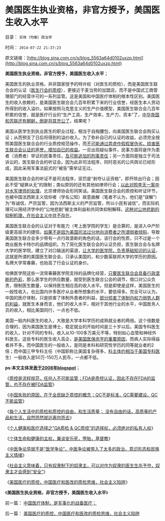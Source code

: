 # 美国医生执业资格，非官方授予，美国医生收入水平

目录： `实体（均衡）政治学` 

时间： `2014-07-22 21:37:23` 

原文链接：[http://blog.sina.com.cn/s/blog_5563a64d0102uxzp.html](http://blog.sina.com.cn/s/blog_5563a64d0102uxzp.html)

**美国医生执业资格，非官方授予，美国医生收入水平**；

美国医生的执业资格，并非国家授予的特许权（对医生的质检），而是美国医生联合会的认证（[医生行会的质控](../../../2014/7/21/美国医疗的质控，中国医疗和医改的质检思维，社会主义陷阱.md)），更接近于麦当劳的加盟店，而不是中国式工商管理部门的经营许可的一系列监管。这是美国和中国医疗体制的根本性区别。美国医生的收入依赖的，是美国医生联合会几百年积累下来的行业信誉，经医生本人劳动所得到的收入溢价。如果按照马克思主义的生产价值模型，美国医生联合会几百年积累的信誉，就是医疗行业的“生产工具，生产效率，生产力，资本”了，[中华帝国和苏联还有朝鲜，倒是将其充公了](../../../2010/7/12/“医疗是公共产品说”极其荒唐；医疗不是公共产品.md)，结果呢？

美国从医学生到执业医生的职业过程，相当于自掏腰包，向美国医生联合会购买认证；从而预支了日后将得到的溢价收入。为了弥补自已的认证的收益，必须完全按照美国医生联合会的行业质控规范操作，而[不可能通过弄虚作假假冒伪劣，损害医生联合会认证的声誉，增加自已的收益](../../../2014/6/6/希波克拉底誓言，古希腊的国家标准和FDA.md)。一旦出现疑似事件，民事方面将是作为患者（消费者）举证的民事责任，[及可能追加的刑事责任](../../../2014/7/18/“上访合法，上访代表正义”意味着“极权主义才能救中国”.md)；另一方面则是独立于司法诉讼的，医生联合会的听证会。因为此非司法程序，同时恶劣的公共舆论已经形成，因此采用军事法庭式的“被告”需举证无过。

美国医生联合会的听证不是司法程序，惩罚是“剥夺认证资格”，即开除出行会；因此不受“疑罪从无”的限制；类似原则的还有其他如律师行会；[以此对照李天一案中对水军律师的处理](../../../2014/6/14/北京律师协会及李天一案的“被处分”七名律师；.md)，北京律师协会形同笑话。美国医生联合会的质控和听证环节，也被中国法西斯主义信仰者（学名公知）故意曲解（笔者不认为，他们是“误解”）为“有诚信，严厉监管，因为法西斯主义的严厉监管，所以小民有诚信”，而实际机理可以用经济学中的“公地悲剧”被主体利益和共同体抑制解释。[这种对公地悲剧的抑制机理，在社会主义中并不存在](../../../2013/9/16/当指责中国人“没有诚信”成为普遍的正能量；.md)。

美国医生联合会的认证对于有能力（考上医学院的学生）是合算的，是进入中产阶级更高层次的捷径。[如果不是因为美国司法过分地向消费者之所谓弱者倾斜](../../../2014/7/11/FDA能够导致美国高药价的两个原因.md)，导致美国医生联合会多少带有一点行政垄断的角色的话，该行会的性质，只不过是一个商业服务卡特尔的品牌组织。为了简化医生联合会的认证负担，医生联合会与名牌大学的医学院，建立了对口输送的渠道，[让大学的医学院，负责基础知识的认证](../../../2014/5/26/读书的确已经无用！“失业，体制外低薪”是教育投资者的灾难；.md)，这就是所谓的美国医生联合会，只承认美国的，和少数英联邦大学的学历的原因。名牌大学常春藤，也抬高了行会认证的身价。

哈佛医学院这些一流常春藤医学院支持的品牌化经营，[只要医生联合会具备行政垄断的色彩](../../../2011/6/11/美国医保医疗医药市场管制造成垄断和高价.md)，那么医学生的供应数量，就受到医生联合公会的调节，借口对公众负责，限制医生数量，以保持医生相应高的收入水平。但是即使是这样，美国医生的一般性收入，也比国内许多医疗从业者所想象的水平，要低得多。完全可以认为，中国的医疗体制，只是损害了体制外患者的利益，[部分损害了体制内权力弱势人群的利益](../../../2014/7/5/俺国还没有真正意义的医改，兼听国营医院试点“多点执业”.md)，就医生本身而言，他们的收入水平，相对于其他行业的水平，中国医务人员的收入，相比美国同行，一点也不低。

美国一般内科医生的收入，大致是大学本科学历的成熟就业者的两倍。这个倍数是合理的，因为美国医生是博士，稳定就业的开始时间是三十岁以后。美国专科医生的收入，针对不同的专科，收入从10-100多万美元不等，特别如心血管和神经外科医生。这些专科的医生收入高企，[是美国医保赤字的重要原因](../../../2010/7/15/美国医保挺成功，为什么要改？.md)，而病人实际得益者并不多。而中国医生的一般收入，是同是本科和研究性学历的同等就业者的2倍；而中国三甲专科主任（中国职称比美国复杂得多，[科主体约相当于美国专科医](../../../2010/8/1/医院的老板是谁？科主任收入是美国同行的3－5倍.md)生）一般收入是50万-150万人民币，一点都不低。

**ps:本文主体发[表于2008年blogspot](http://darthvad.blogspot.com/2009/04/blog-post_8715.html)**；

《[质控是流程规范，任何人不可能监管；FDA是质控认证，因此不存在FDA的监管，也不存在被FDA监管](../../../2014/7/14/中国官方和公知，都不能区别“质检vs质控”，及FDA；.md)》

《[中国失败的原因，在于全民缺乏质控的概念；QC不是标准，QC需要建设。QC不能监管](../../../2014/7/15/中国失败在于热衷质检，全民缺乏质控的常识.md)》

《[每个人生活中的质检和质控的自由，和生活质量；
没有自由的话，高质量的产品和生活，自然而然就远离你而去](../../../2014/7/16/每个人生活中的质检和质控，自由和生活质量；.md)》

《[个人健康和医疗选择之“QA质检
& QC质控”的选择权，必须绝对的私有人权](../../../2014/7/17/why“公立医疗，免费医疗，生命无价”都是传统的反人类情结？.md)》

《[个体生命和健康的主权，兼谈安乐死，堕胎，基督教](../../../2014/7/18/个体生命和健康的主权，兼谈安乐死，堕胎，基督教.md)》

《[中医争论早就不是“医学争论”，中医争论被带入了太多的政治，意识形态和民族主义情绪](../../../2014/7/19/将西医排除出公立医疗体制，是医改的次优方案.md)》

《[社会主义意味着，只有奴隶制下的奴隶主，可以对作为奴隶的医生生杀予夺，奴隶主才会感到“安全”](../../../2014/7/20/公立医疗！社会主义逻辑，预设了奴隶制的恶魔期望.md)》

《[美国医疗的质控，中国医疗和医改的质检思维，社会主义陷阱](../../../2014/7/21/美国医疗的质控，中国医疗和医改的质检思维，社会主义陷阱.md)》

《**美国医生执业资格，非官方授予，美国医生收入水平**》

前一篇： [中国医疗体制，是军事化的战备医疗；](../../../2014/8/3/中国医疗体制，是军事化的战备医疗；.md)

后一篇： [美国医疗的质控，中国医疗和医改的质检思维，社会主义陷阱](../../../2014/7/21/美国医疗的质控，中国医疗和医改的质检思维，社会主义陷阱.md)

